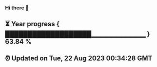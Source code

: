 ### Hi there 👋
⏳ Year progress { ███████████████████▁▁▁▁▁▁▁▁▁▁▁ } 63.84 %
---
⏰ Updated on Tue, 22 Aug 2023 00:34:28 GMT
---

